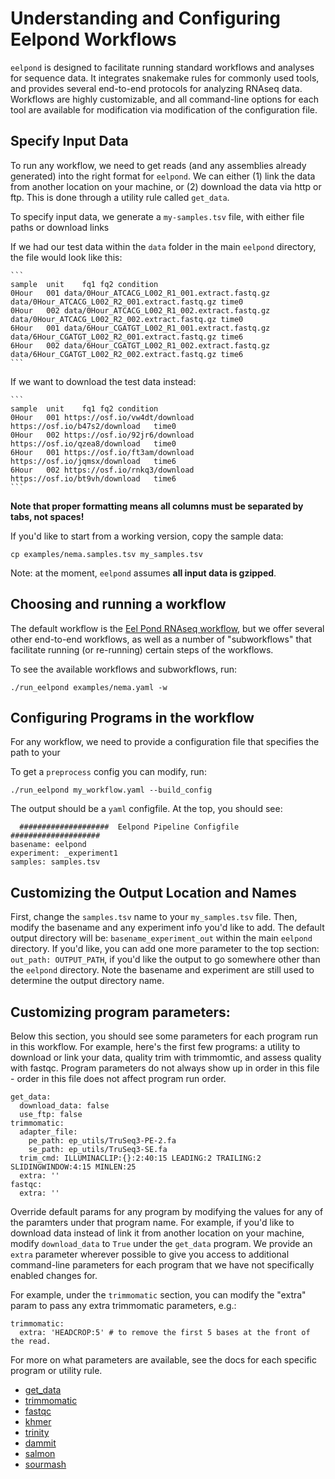 # Understanding and Configuring Eelpond Workflows

`eelpond` is designed to facilitate running standard workflows and analyses for sequence data. It integrates snakemake rules for commonly used tools, and provides several end-to-end protocols for analyzing RNAseq data. Workflows are highly customizable, and all command-line options for each tool are available for modification via modification of the configuration file.

## Specify Input Data

To run any workflow, we need to get reads (and any assemblies already generated) into the right format for `eelpond`. We can either (1) link the data from another location on your machine, or (2) download the data via http or ftp. This is done through a utility rule called `get_data`.

To specify input data, we generate a `my-samples.tsv` file, with either file paths or download links

If we had our test data within the `data` folder in the main `eelpond` directory, the file would look like this:

    ```
    sample  unit    fq1 fq2 condition
    0Hour   001 data/0Hour_ATCACG_L002_R1_001.extract.fastq.gz data/0Hour_ATCACG_L002_R2_001.extract.fastq.gz time0
    0Hour   002 data/0Hour_ATCACG_L002_R1_002.extract.fastq.gz data/0Hour_ATCACG_L002_R2_002.extract.fastq.gz time0
    6Hour   001 data/6Hour_CGATGT_L002_R1_001.extract.fastq.gz data/6Hour_CGATGT_L002_R2_001.extract.fastq.gz time6
    6Hour   002 data/6Hour_CGATGT_L002_R1_002.extract.fastq.gz data/6Hour_CGATGT_L002_R2_002.extract.fastq.gz time6
    ```

If we want to download the test data instead:

    ```
    sample  unit    fq1 fq2 condition
    0Hour   001 https://osf.io/vw4dt/download   https://osf.io/b47s2/download   time0
    0Hour   002 https://osf.io/92jr6/download   https://osf.io/qzea8/download   time0
    6Hour   001 https://osf.io/ft3am/download   https://osf.io/jqmsx/download   time6
    6Hour   002 https://osf.io/rnkq3/download   https://osf.io/bt9vh/download   time6
    ```

**Note that proper formatting means all columns must be separated by tabs, not spaces!**

If you'd like to start from a working version, copy the sample data:

```
cp examples/nema.samples.tsv my_samples.tsv
```

Note: at the moment, `eelpond` assumes **all input data is gzipped**.

## Choosing and running a workflow

The default workflow is the [Eel Pond RNAseq workflow](Eel_Pond_workflow.md), but we offer several other end-to-end workflows, as well as a number of "subworkflows" that facilitate running (or re-running) certain steps of the workflows. 

To see the available workflows and subworkflows, run:
```
./run_eelpond examples/nema.yaml -w 
```

## Configuring Programs in the workflow

For any workflow, we need to provide a configuration file that specifies the path to your 

To get a `preprocess` config you can modify, run:

```
./run_eelpond my_workflow.yaml --build_config
```

The output should be a `yaml` configfile. At the top, you should see:

```
  ####################  Eelpond Pipeline Configfile  ####################
basename: eelpond
experiment: _experiment1
samples: samples.tsv
```

## Customizing the Output Location and Names

First, change the `samples.tsv` name to your `my_samples.tsv` file. Then, modify the basename and any experiment info you'd like to add. The default output directory will be: `basename_experiment_out` within the main `eelpond` directory. If you'd like, you can add one more parameter to the top section: `out_path: OUTPUT_PATH`, if you'd like the output to go somewhere other than the `eelpond` directory. Note the basename and experiment are still used to determine the output directory name.


## Customizing program parameters:

Below this section, you should see some parameters for each program run in this workflow. For example, here's the first few programs: a utility to download or link your data, quality trim with trimmomtic, and assess quality with fastqc. Program parameters do not always show up in order in this file - order in this file does not affect program run order.

```
get_data:
  download_data: false
  use_ftp: false
trimmomatic:
  adapter_file:
    pe_path: ep_utils/TruSeq3-PE-2.fa
    se_path: ep_utils/TruSeq3-SE.fa
  trim_cmd: ILLUMINACLIP:{}:2:40:15 LEADING:2 TRAILING:2 SLIDINGWINDOW:4:15 MINLEN:25
  extra: ''
fastqc:
  extra: ''
```

Override default params for any program by modifying the values for any of the paramters under that program name. For example, if you'd like to download data instead of link it from another location on your machine, modify `download_data` to `True` under the `get_data` program. We provide an `extra` parameter wherever possible to give you access to additional command-line parameters for each program that we have not specifically enabled changes for.

For example, under the `trimmomatic` section, you can modify the "extra" param to pass any extra trimmomatic parameters, e.g.:

```
trimmomatic:
  extra: 'HEADCROP:5' # to remove the first 5 bases at the front of the read.
```

For more on what parameters are available, see the docs for each specific program or utility rule.

  - [get_data](get_data.md)
  - [trimmomatic](trimmomatic.md)
  - [fastqc](fastqc.md)
  - [khmer](khmer.md)
  - [trinity](trinity.md)
  - [dammit](dammit.md)
  - [salmon](salmon.md)
  - [sourmash](sourmash.md)

